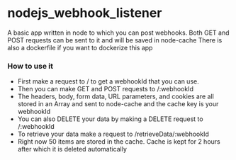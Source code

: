 # nodejs_webhook_listener
 
A basic app written in node to which you can post webhooks. Both GET and POST requests can be sent to it and will be saved in node-cache
There is also a dockerfile if you want to dockerize this app

### How to use it
* First make a request to / to get a webhookId that you can use.
* Then you can make GET and POST requests to /:webhookId
* The headers, body, form data, URL parameters, and cookies are all stored in an Array and sent to node-cache and the cache key is your webhookId
* You can also DELETE your data by making a DELETE request to /:webhookId
* To retrieve your data make a request to /retrieveData/:webhookId
* Right now 50 items are stored in the cache. Cache is kept for 2 hours after which it is deleted automatically
